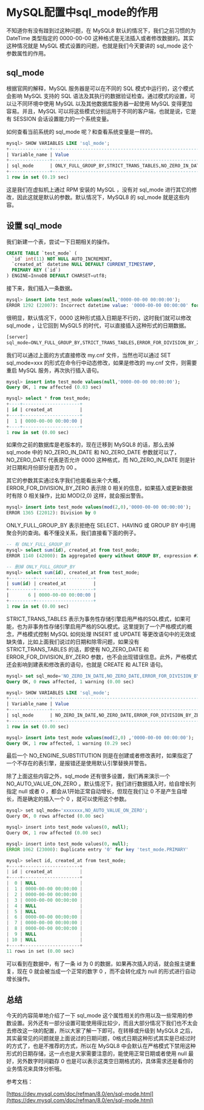 # MySQL配置中sql_mode的作用

不知道你有没有踫到过这种问题，在 MySQL8 默认的情况下，我们之前习惯的为 DateTime 类型指定的 0000-00-00 这种格式是无法插入或者修改数据的。其实这种情况就是 MySQL 模式设置的问题，也就是我们今天要讲的 sql_mode 这个参数属性的作用。

## sql_mode

根据官网的解释，MySQL 服务器是可以在不同的 SQL 模式中运行的，这个模式会影响 MySQL 支持的 SQL 语法及其执行的数据验证检查。通过模式的设置，可以让不同环境中使用 MySQL 以及其他数据库服务器一起使用 MySQL 变得更加容易。并且，MySQL 可以将这些模式分别运用于不同的客户端，也就是说，它是有 SESSION 会话设置能力的一个系统变量。

如何查看当前系统的 sql_mode 呢？和查看系统变量是一样的。

```sql
mysql> SHOW VARIABLES LIKE 'sql_mode';
+---------------+-----------------------------------------------------------------------------------------------------------------------+
| Variable_name | Value                                                                                                                 |
+---------------+-----------------------------------------------------------------------------------------------------------------------+
| sql_mode      | ONLY_FULL_GROUP_BY,STRICT_TRANS_TABLES,NO_ZERO_IN_DATE,NO_ZERO_DATE,ERROR_FOR_DIVISION_BY_ZERO,NO_ENGINE_SUBSTITUTION |
+---------------+-----------------------------------------------------------------------------------------------------------------------+
1 row in set (0.19 sec)
```

这是我们在虚拟机上通过 RPM 安装的 MySQL ，没有对 sql_mode 进行其它的修改，因此这就是默认的参数。默认情况下，MySQL8 的 sql_mode 就是这些内容。

## 设置 sql_mode

我们新建一个表，尝试一下日期相关的操作。

```sql
CREATE TABLE `test_mode` (
  `id` int(11) NOT NULL AUTO_INCREMENT,
  `created_at` datetime NULL DEFAULT CURRENT_TIMESTAMP,
  PRIMARY KEY (`id`)
) ENGINE=InnoDB DEFAULT CHARSET=utf8;
```

接下来，我们插入一条数据。

```sql
mysql> insert into test_mode values(null,'0000-00-00 00:00:00');
ERROR 1292 (22007): Incorrect datetime value: '0000-00-00 00:00:00' for column 'created_at' at row 1
```

很明显，默认情况下，0000 这种形式插入日期是不行的，这时我们就可以修改 sql_mode ，让它回到 MySQL5 的时代，可以直接插入这种形式的日期数据。

```sql
[server]
sql_mode=ONLY_FULL_GROUP_BY,STRICT_TRANS_TABLES,ERROR_FOR_DIVISION_BY_ZERO,NO_ENGINE_SUBSTITUTION
```

我们可以通过上面的方式直接修改 my.cnf 文件，当然也可以通过 SET sql_mode=xxx 的形式在命令行中动态修改，如果是修改的 my.cnf 文件，则需要重启 MySQL 服务，再次执行插入语句。

```sql
mysql> insert into test_mode values(null,'0000-00-00 00:00:00');
Query OK, 1 row affected (0.03 sec)

mysql> select * from test_mode;
+----+---------------------+
| id | created_at          |
+----+---------------------+
|  1 | 0000-00-00 00:00:00 |
+----+---------------------+
1 row in set (0.00 sec)
```

如果你之前的数据库是老版本的，现在迁移到 MySQL8 的话，那么去掉 sql_mode 中的 NO_ZERO_IN_DATE 和 NO_ZERO_DATE 参数就可以了，NO_ZERO_DATE 代表是否允许 0000 这种格式，而 NO_ZERO_IN_DATE 则是针对日期和月份部分是否为 00 。

其它的参数其实通过名字我们也能看出来个大概，ERROR_FOR_DIVISION_BY_ZERO 表示除 0 相关的信息，如果插入或更新数据时有除 0 相关操作，比如 MOD(2,0) 这样，就会报出警告。

```sql
mysql> insert into test_mode values(mod(2,0),'0000-00-00 00:00:00');
ERROR 1365 (22012): Division by 0
```

ONLY_FULL_GROUP_BY 表示拒绝在 SELECT、HAVING 或 GROUP BY 中引用聚合列的查询。看不懂没关系，我们直接看下面的例子。

```sql
-- 有 ONLY_FULL_GROUP_BY
mysql> select sum(id), created_at from test_mode;
ERROR 1140 (42000): In aggregated query without GROUP BY, expression #2 of SELECT list contains nonaggregated column 'ma_test.test_mode.created_at'; this is incompatible with sql_mode=only_full_group_by

-- 删掉 ONLY_FULL_GROUP_BY
mysql> select sum(id), created_at from test_mode;
+---------+---------------------+
| sum(id) | created_at          |
+---------+---------------------+
|       6 | 0000-00-00 00:00:00 |
+---------+---------------------+
1 row in set (0.00 sec)
```

STRICT_TRANS_TABLES 表示为事务性存储引擎启用严格的SQL模式，如果可能，也为非事务性存储引擎启用严格的SQL模式。这里提到了一个严格模式的概念，严格模式控制 MySQL 如何处理 INSERT 或 UPDATE 等更改语句中的无效或缺失值，比如上面我们说过的日期和除零问题，如果没有 STRICT_TRANS_TABLES 的话，即使有 NO_ZERO_DATE 和 ERROR_FOR_DIVISION_BY_ZERO 参数，也不会出现错误信息。此外，严格模式还会影响到建表和修改表的语句，也就是 CREATE 和 ALTER 语句。

```sql
mysql> set sql_mode='NO_ZERO_IN_DATE,NO_ZERO_DATE,ERROR_FOR_DIVISION_BY_ZERO,NO_ENGINE_SUBSTITUTION';
Query OK, 0 rows affected, 1 warning (0.00 sec)

mysql> SHOW VARIABLES LIKE 'sql_mode';
+---------------+--------------------------------------------------------------------------------+
| Variable_name | Value                                                                          |
+---------------+--------------------------------------------------------------------------------+
| sql_mode      | NO_ZERO_IN_DATE,NO_ZERO_DATE,ERROR_FOR_DIVISION_BY_ZERO,NO_ENGINE_SUBSTITUTION |
+---------------+--------------------------------------------------------------------------------+
1 row in set (0.00 sec)

mysql> insert into test_mode values(mod(2,0) ,'0000-00-00 00:00:00');
Query OK, 1 row affected, 1 warning (0.29 sec)
```

最后一个 NO_ENGINE_SUBSTITUTION 则是在创建或者修改表时，如果指定了一个不存在的表引擎，是报错还是使用默认引擎替换并警告。

除了上面这些内容之外，sql_mode 还有很多设置，我们再来演示一个 NO_AUTO_VALUE_ON_ZERO 。默认情况下，我们进行数据插入时，给自增长列指定 null 或者 0 ，都会从1开始正常自动增长，但现在我们让 0 不是产生自增长，而是确定的插入一个 0 ，就可以使用这个参数。

```php
mysql> set sql_mode='xxxxxxx,NO_AUTO_VALUE_ON_ZERO';
Query OK, 0 rows affected (0.00 sec)

mysql> insert into test_mode values(0, null);
Query OK, 1 row affected (0.00 sec)

mysql> insert into test_mode values(0, null);
ERROR 1062 (23000): Duplicate entry '0' for key 'test_mode.PRIMARY'

mysql> select id, created_at from test_mode;
+----+---------------------+
| id | created_at          |
+----+---------------------+
|  0 | NULL                |
|  1 | 0000-00-00 00:00:00 |
|  2 | 0000-00-00 00:00:00 |
|  3 | 0000-00-00 00:00:00 |
|  4 | NULL                |
|  5 | NULL                |
|  6 | 0000-00-00 00:00:00 |
|  7 | 0000-00-00 00:00:00 |
|  8 | 0000-00-00 00:00:00 |
|  9 | NULL                |
| 10 | NULL                |
+----+---------------------+
11 rows in set (0.00 sec)
```

可以看到在数据中，有了一条 id 为 0 的数据，如果再次插入的话，就会报主键重复，现在 0 就会被当成一个正常的数字 0 ，而不会转化成为 null 的形式进行自动增长操作。

## 总结

今天的内容简单地介绍了一下 sql_mode 这个属性相关的作用以及一些常用的参数设置。另外还有一部分设置可能使用得比较少，而且大部分情况下我们也不太会去修改这一块的配置，所以大家了解一下即可。在转移或升级到 MySQL8 之后，其实最常见的问题就是上面说过的日期问题，0格式日期这种形式其实是已经过时的方式了，也是不推荐的方式，所以在 MySQL8 中会默认在严格模式下禁用这种形式的日期存储，这一点也是大家需要注意的，能使用正常日期或者使用 null 最好，另外数字时间戳存 0 也是可以表示这类空日期格式的，具体需求还是看你的业务情况来具体分析哦。

参考文档：

[https://dev.mysql.com/doc/refman/8.0/en/sql-mode.html](https://dev.mysql.com/doc/refman/8.0/en/sql-mode.html)